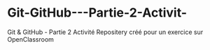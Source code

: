 # Git-GitHub---Partie-2-Activit-
Git &amp; GitHub - Partie 2 Activité
Repositery créé pour un exercice sur OpenClassroom
